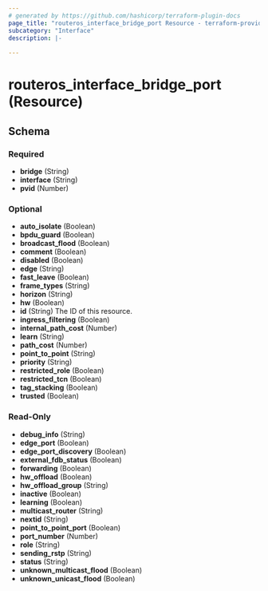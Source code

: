 ```yaml
---
# generated by https://github.com/hashicorp/terraform-plugin-docs
page_title: "routeros_interface_bridge_port Resource - terraform-provider-routeros"
subcategory: "Interface"
description: |-
  
---
```


# routeros_interface_bridge_port (Resource)





<!-- schema generated by tfplugindocs -->
## Schema

### Required

- **bridge** (String)
- **interface** (String)
- **pvid** (Number)

### Optional

- **auto_isolate** (Boolean)
- **bpdu_guard** (Boolean)
- **broadcast_flood** (Boolean)
- **comment** (Boolean)
- **disabled** (Boolean)
- **edge** (String)
- **fast_leave** (Boolean)
- **frame_types** (String)
- **horizon** (String)
- **hw** (Boolean)
- **id** (String) The ID of this resource.
- **ingress_filtering** (Boolean)
- **internal_path_cost** (Number)
- **learn** (String)
- **path_cost** (Number)
- **point_to_point** (String)
- **priority** (String)
- **restricted_role** (Boolean)
- **restricted_tcn** (Boolean)
- **tag_stacking** (Boolean)
- **trusted** (Boolean)

### Read-Only

- **debug_info** (String)
- **edge_port** (Boolean)
- **edge_port_discovery** (Boolean)
- **external_fdb_status** (Boolean)
- **forwarding** (Boolean)
- **hw_offload** (Boolean)
- **hw_offload_group** (String)
- **inactive** (Boolean)
- **learning** (Boolean)
- **multicast_router** (String)
- **nextid** (String)
- **point_to_point_port** (Boolean)
- **port_number** (Number)
- **role** (String)
- **sending_rstp** (String)
- **status** (String)
- **unknown_multicast_flood** (Boolean)
- **unknown_unicast_flood** (Boolean)


